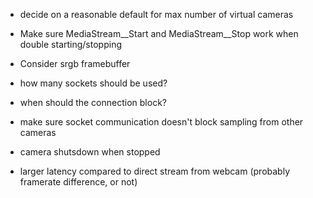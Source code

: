 - decide on a reasonable default for max number of virtual cameras
- Make sure MediaStream__Start and MediaStream__Stop work when double starting/stopping
- Consider srgb framebuffer

- how many sockets should be used?
- when should the connection block?
- make sure socket communication doesn't block sampling from other cameras

- camera shutsdown when stopped
- larger latency compared to direct stream from webcam (probably framerate difference, or not)
